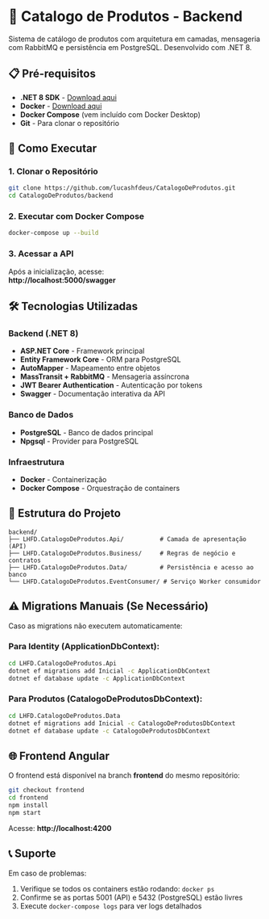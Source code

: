 # 🚀 Catalogo de Produtos - Backend

Sistema de catálogo de produtos com arquitetura em camadas, mensageria com RabbitMQ e persistência em PostgreSQL. Desenvolvido com .NET 8.

## 📋 Pré-requisitos

- **.NET 8 SDK** - [Download aqui](https://dotnet.microsoft.com/en-us/download)
- **Docker** - [Download aqui](https://www.docker.com/)
- **Docker Compose** (vem incluído com Docker Desktop)
- **Git** - Para clonar o repositório

## 🚀 Como Executar

### 1. Clonar o Repositório
```bash
git clone https://github.com/lucashfdeus/CatalogoDeProdutos.git
cd CatalogoDeProdutos/backend
```

### 2. Executar com Docker Compose
```bash
docker-compose up --build
```

### 3. Acessar a API
Após a inicialização, acesse:  
**http://localhost:5000/swagger**

## 🛠️ Tecnologias Utilizadas

### Backend (.NET 8)
- **ASP.NET Core** - Framework principal
- **Entity Framework Core** - ORM para PostgreSQL
- **AutoMapper** - Mapeamento entre objetos
- **MassTransit + RabbitMQ** - Mensageria assíncrona
- **JWT Bearer Authentication** - Autenticação por tokens
- **Swagger** - Documentação interativa da API

### Banco de Dados
- **PostgreSQL** - Banco de dados principal
- **Npgsql** - Provider para PostgreSQL

### Infraestrutura
- **Docker** - Containerização
- **Docker Compose** - Orquestração de containers

## 📁 Estrutura do Projeto

```
backend/
├── LHFD.CatalogoDeProdutos.Api/          # Camada de apresentação (API)
├── LHFD.CatalogoDeProdutos.Business/     # Regras de negócio e contratos
├── LHFD.CatalogoDeProdutos.Data/         # Persistência e acesso ao banco
└── LHFD.CatalogoDeProdutos.EventConsumer/ # Serviço Worker consumidor
```

## ⚠️ Migrations Manuais (Se Necessário)

Caso as migrations não executem automaticamente:

### Para Identity (ApplicationDbContext):
```bash
cd LHFD.CatalogoDeProdutos.Api
dotnet ef migrations add Inicial -c ApplicationDbContext
dotnet ef database update -c ApplicationDbContext
```

### Para Produtos (CatalogoDeProdutosDbContext):
```bash
cd LHFD.CatalogoDeProdutos.Data
dotnet ef migrations add Inicial -c CatalogoDeProdutosDbContext
dotnet ef database update -c CatalogoDeProdutosDbContext
```

## 🌐 Frontend Angular

O frontend está disponível na branch **frontend** do mesmo repositório:

```bash
git checkout frontend
cd frontend
npm install
npm start
```

Acesse: **http://localhost:4200**

## 📞 Suporte

Em caso de problemas:
1. Verifique se todos os containers estão rodando: `docker ps`
2. Confirme se as portas 5001 (API) e 5432 (PostgreSQL) estão livres
3. Execute `docker-compose logs` para ver logs detalhados
